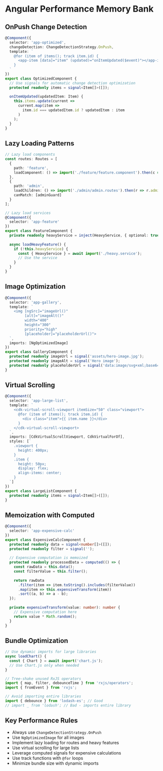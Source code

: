 # Angular Performance Memory Bank

## OnPush Change Detection
```typescript
@Component({
  selector: 'app-optimized',
  changeDetection: ChangeDetectionStrategy.OnPush,
  template: `
    @for (item of items(); track item.id) {
      <app-item [data]="item" (updated)="onItemUpdated($event)"></app-item>
    }
  `
})
export class OptimizedComponent {
  // Use signals for automatic change detection optimization
  protected readonly items = signal<Item[]>([]);
  
  onItemUpdated(updatedItem: Item) {
    this.items.update(current => 
      current.map(item => 
        item.id === updatedItem.id ? updatedItem : item
      )
    );
  }
}
```

## Lazy Loading Patterns
```typescript
// Lazy load components
const routes: Routes = [
  {
    path: 'feature',
    loadComponent: () => import('./feature/feature.component').then(c => c.FeatureComponent)
  },
  {
    path: 'admin',
    loadChildren: () => import('./admin/admin.routes').then(r => r.adminRoutes),
    canMatch: [adminGuard]
  }
];

// Lazy load services
@Component({
  selector: 'app-feature'
})
export class FeatureComponent {
  private readonly heavyService = inject(HeavyService, { optional: true });
  
  async loadHeavyFeature() {
    if (!this.heavyService) {
      const { HeavyService } = await import('./heavy.service');
      // Use the service
    }
  }
}
```

## Image Optimization
```typescript
@Component({
  selector: 'app-gallery',
  template: `
    <img [ngSrc]="imageUrl()" 
         [alt]="imageAlt()"
         width="400" 
         height="300"
         priority="high"
         [placeholder]="placeholderUrl()">
  `,
  imports: [NgOptimizedImage]
})
export class GalleryComponent {
  protected readonly imageUrl = signal('assets/hero-image.jpg');
  protected readonly imageAlt = signal('Hero image');
  protected readonly placeholderUrl = signal('data:image/svg+xml;base64,...');
}
```

## Virtual Scrolling
```typescript
@Component({
  selector: 'app-large-list',
  template: `
    <cdk-virtual-scroll-viewport itemSize="50" class="viewport">
      @for (item of items(); track item.id) {
        <div class="item">{{ item.name }}</div>
      }
    </cdk-virtual-scroll-viewport>
  `,
  imports: [CdkVirtualScrollViewport, CdkVirtualForOf],
  styles: [`
    .viewport {
      height: 400px;
    }
    .item {
      height: 50px;
      display: flex;
      align-items: center;
    }
  `]
})
export class LargeListComponent {
  protected readonly items = signal<Item[]>([]);
}
```

## Memoization with Computed
```typescript
@Component({
  selector: 'app-expensive-calc'
})
export class ExpensiveCalcComponent {
  protected readonly data = signal<number[]>([]);
  protected readonly filter = signal('');
  
  // Expensive computation is memoized
  protected readonly processedData = computed(() => {
    const rawData = this.data();
    const filterValue = this.filter();
    
    return rawData
      .filter(item => item.toString().includes(filterValue))
      .map(item => this.expensiveTransform(item))
      .sort((a, b) => a - b);
  });
  
  private expensiveTransform(value: number): number {
    // Expensive computation here
    return value * Math.random();
  }
}
```

## Bundle Optimization
```typescript
// Use dynamic imports for large libraries
async loadChart() {
  const { Chart } = await import('chart.js');
  // Use Chart.js only when needed
}

// Tree-shake unused RxJS operators
import { map, filter, debounceTime } from 'rxjs/operators';
import { fromEvent } from 'rxjs';

// Avoid importing entire libraries
import { debounce } from 'lodash-es'; // Good
// import _ from 'lodash'; // Bad - imports entire library
```

## Key Performance Rules
- Always use `ChangeDetectionStrategy.OnPush`
- Use `NgOptimizedImage` for all images
- Implement lazy loading for routes and heavy features
- Use virtual scrolling for large lists
- Leverage computed signals for expensive calculations
- Use track functions with `@for` loops
- Minimize bundle size with dynamic imports